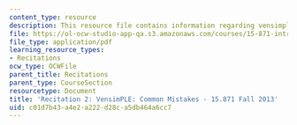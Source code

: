 ```yaml
---
content_type: resource
description: This resource file contains information regarding vensimple common mistakes.
file: https://ol-ocw-studio-app-qa.s3.amazonaws.com/courses/15-871-introduction-to-system-dynamics-fall-2013/c01d7b43a4e2a222d28ca5db464a6cc7_MIT15_871F13_rec2.pdf
file_type: application/pdf
learning_resource_types:
- Recitations
ocw_type: OCWFile
parent_title: Recitations
parent_type: CourseSection
resourcetype: Document
title: 'Recitation 2: VensimPLE: Common Mistakes - 15.871 Fall 2013'
uid: c01d7b43-a4e2-a222-d28c-a5db464a6cc7
---
```


